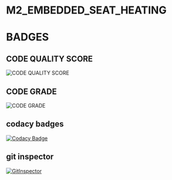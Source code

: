 # M2_EMBEDDED_SEAT_HEATING
# BADGES
## CODE QUALITY SCORE
![CODE QUALITY SCORE](https://api.codiga.io/project/30162/score/svg)
## CODE GRADE
![CODE GRADE](https://api.codiga.io/project/30162/status/svg)
## codacy badges
[![Codacy Badge](https://app.codacy.com/project/badge/Grade/542d46fa5ca546f7895af5b17d67d73a)](https://www.codacy.com/gh/ankitkumar304/M2_EMBEDDED_SEAT_HEATING/dashboard?utm_source=github.com&amp;utm_medium=referral&amp;utm_content=ankitkumar304/M2_EMBEDDED_SEAT_HEATING&amp;utm_campaign=Badge_Grade)
## git inspector
[![GitInspector](https://github.com/ankitkumar304/M2_EMBEDDED_SEAT_HEATING/actions/workflows/gitinspector.yml/badge.svg)](https://github.com/ankitkumar304/M2_EMBEDDED_SEAT_HEATING/actions/workflows/gitinspector.yml)
